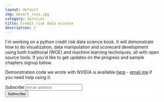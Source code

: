 ```yaml
---
layout: default
img: desert_rose.jpg
category: Services
title: Credit risk data science
description: |
---
```

  I'm working on a python credit risk data science book. It will demonstrate how to do visualization, data manipulation and scorecard development using both traditional (WOE) and machine learning techniques, all with open source tools. If you'd like to get updates on the progress and sample chapters signup below.

  Demonstration code we wrote with NVIDIA is available [here](https://github.com/rapidsai-community/showcase/tree/main/event_notebooks/GTC_2021/credit_scorecard) - [email me](mailto:paul.edwards@semiformal.net) if you need help using it.

  <!-- Begin Mailchimp Signup Form -->
<link href="//cdn-images.mailchimp.com/embedcode/slim-10_7.css" rel="stylesheet" type="text/css">
<style type="text/css">
	#mc_embed_signup{background:#fff; clear:left; font:14px Helvetica,Arial,sans-serif; }
	/* Add your own Mailchimp form style overrides in your site stylesheet or in this style block.
	   We recommend moving this block and the preceding CSS link to the HEAD of your HTML file. */
</style>
<div id="mc_embed_signup">
<form action="https://semiformal.us6.list-manage.com/subscribe/post?u=3cb64c2d50083841e15e976a9&amp;id=d2349c4597" method="post" id="mc-embedded-subscribe-form" name="mc-embedded-subscribe-form" class="validate" target="_blank" novalidate>
    <div id="mc_embed_signup_scroll">
	<label for="mce-EMAIL">Subscribe</label>
	<input type="email" value="" name="EMAIL" class="email" id="mce-EMAIL" placeholder="email address" required>
    <!-- real people should not fill this in and expect good things - do not remove this or risk form bot signups-->
    <div style="position: absolute; left: -5000px;" aria-hidden="true"><input type="text" name="b_3cb64c2d50083841e15e976a9_d2349c4597" tabindex="-1" value=""></div>
    <div class="clear"><input type="submit" value="Subscribe" name="subscribe" id="mc-embedded-subscribe" class="button"></div>
    </div>
</form>
</div>

<!--End mc_embed_signup-->
